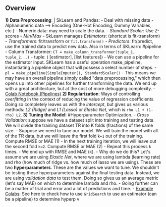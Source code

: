 ## Overview
**1) Data Preprocessing**: | SkLearn and Pandas: 
	- Deal with missing data 
	- Alphanumeric data --> Encoding (One-Hot Encoding, Dummy Variables, etc.)
	- Numeric data: may need to scale the data. 
		- *Standard Scaler*: Use Z-scores 
		- *Min/Max*
	- SkLearn manages *Estimators*: (shortcut is fit-transform)
		- *Transformers*: fit/transform or `fit.transform()`
		- *Predictors*: fit/predict, use the trained data to predict new data.
	Also in terms of SKLearn: #pipeline
		- Column Transformer: `CT = make_column_transformer(tuple_1, tuple_2...)`
		- tuple: ( [estimator], [list features])
			- We can use a pipeline for the estimator input. SKLearn has a useful operation make_pipeline, instantiating a pipeline object that will possess a select number of steps. 
			- `pl = make_pipeline(SimpleImputer(), StandardScaler()`
			- This means we may have an overall pipeline simply called "data preprocessing," which then opens up into other pipelines for further transforming the data. We end up with a great architecture, but at the cost of more debugging complexity.
	- [Colab Notebook (Pipelines)](https://gist.github.com/eitellauria/b3ad40e871ba13643de353f20cf4a582)
**2) Regularization**: Ways of controlling *overfitting* in the context of reducing the value of regression coefficients. Doing so completely leaves us with the *intercept*, but gives us various methods:
*L2 (Ridge)* and *L1 (Lasso)* or *Elastic Net*, which is `rho L1 + (1-rho) L2`.
**3) Tuning the Model**: #Hyperparameter Optimization. 
	- *Cross Validation*: suppose we have a dataset split into training and testing data. We will divide the training dataset TR into K folds (fractions) of the same size. 
		- Suppose we need to tune our model. We will train the model with all of the TR data, but we will leave the first fold `k=1` out of the training. Compute RMSE or MAE (1)
		- In the next training iteration, we will leave out the second fold `k=2`. Compute RMSE or MAE (2)
		- Repeat this process `k` times. 
		- We end up with RMSE and MAE (k). 
	- Why do we do this? Let's assume we are using *Elastic Net*, where we are using lambda (learning rate) and rho (how much of ridge vs. how much of lasso we are using). These are two **hyperparameters**. These are the values we want to tune. We shouldn't be testing these hyperparameters against the final testing data. Instead, we are using *validation data* to test them. Doing so gives us an average metric (let's say MAE) on which to determine lambda and rho. 
	- Going further can be a matter of trial and error and a lot of predictions and time. 
		- [Example Colabs](https://gist.github.com/eitellauria/877ee7fdee3a0bfb2dc9b9a30a44aec6): See here to check how to use `GridSearch` to use an estimator (can be a pipeline) to determine hyperp v

